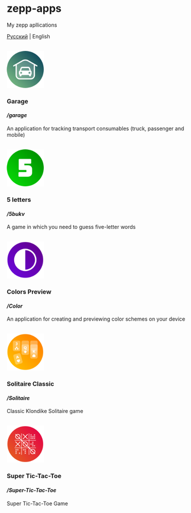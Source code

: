 # zepp-apps
My zepp apllications

[Русский](./README.md) | English

<br>
<img src="./garage/assets/common.r/icon.png" alt="image" width="100" height="auto">

### Garage
#### _/garage_
An application for tracking transport consumables (truck, passenger and mobile)

<br>
<img src="./5bukv/assets/default.r/icon.png" alt="image" width="100" height="auto">

### 5 letters
#### _/5bukv_
A game in which you need to guess five-letter words

<br>
<img src="./Color/assets/default.r/icon.png" alt="image" width="100" height="auto">

### Colors Preview
#### _/Color_
An application for creating and previewing color schemes on your device

<br>
<img src="./Solitaire/assets/default.r/icon.png" alt="image" width="100" height="auto">

### Solitaire Classic
#### _/Solitaire_
Classic Klondike Solitaire game

<br>
<img src="./Super-Tic-Tac-Toe/assets/default.r/icon.png" alt="image" width="100" height="auto">

### Super Tic-Tac-Toe
#### _/Super-Tic-Tac-Toe_
Super Tic-Tac-Toe Game
